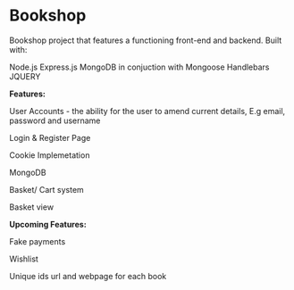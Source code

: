 # Bookshop
Bookshop project that features a functioning front-end and backend. Built with:

Node.js
Express.js
MongoDB in conjuction with Mongoose
Handlebars
JQUERY

**Features:**

User Accounts - the ability for the user to amend current details, E.g email, password and username

Login & Register Page

Cookie Implemetation

MongoDB

Basket/ Cart system

Basket view

**Upcoming Features:**


Fake payments

Wishlist

Unique ids url and webpage for each book 
